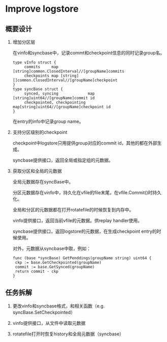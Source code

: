 # Improve logstore

## 概要设计

1. 增加分区层
   
   在vinfo和syncbase中，记录commt和checkpoint信息的同时记录group名。

   ```golang
   type vInfo struct {
	    commits     map [string]common.ClosedInterval//[groupName]commits
	    checkpoints map [string][]common.ClosedInterval//[groupName]checkpoint
   }
   type syncBase struct {
	    synced, syncing             map [string]uint64//[groupName]commit id
	    checkpointed, checkpointing map[string]uint64//[groupName]checkpoint id
   }   
   ```

   在entry的info中记录group name。

2. 支持分区级别的checkpoint
   
   checkpoint中logstore只用提供group对应的commit id，其他的都在外部生成。
   
   syncbase提供接口，返回全局或指定组的元数据。

3. 获取分区和全局的元数据
   
   全局元数据存在syncBase中。

   分区元数据存在vinfo中，持久化在vfile的file末尾，在vfile.Commit()时持久化。

   全局和分区的元数据都在打开rotatefile的时候恢复到内存中。

   vinfo提供接口，返回当前vfile的元数据。供replay handler使用。

   syncbase提供接口，返回logstore的元数据，在生成checkpoint entry的时候使用。

   对外，元数据从syncbase中取，例如：

   ```golang
   func (base *syncBase) GetPenddings(groupName string) uint64 {
   	ckp := base.GetCheckpointed(groupName)
   	commit := base.GetSynced(groupName)
   	return commit - ckp
   }
   ```


## 任务拆解

1. 更改vinfo和syncbase格式，和相关函数（e.g. syncBase.SetCheckpointed）

2. vinfo提供接口，从文件中读取元数据

3. rotatefile打开时恢复history和全局元数据（syncbase）
